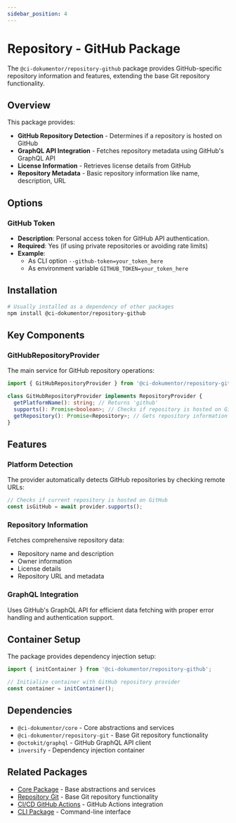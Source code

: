 ```yaml
---
sidebar_position: 4
---
```


# Repository - GitHub Package

The `@ci-dokumentor/repository-github` package provides GitHub-specific repository information and features, extending the base Git repository functionality.

## Overview

This package provides:

- **GitHub Repository Detection** - Determines if a repository is hosted on GitHub
- **GraphQL API Integration** - Fetches repository metadata using GitHub's GraphQL API
- **License Information** - Retrieves license details from GitHub
- **Repository Metadata** - Basic repository information like name, description, URL

## Options

### GitHub Token

- **Description**: Personal access token for GitHub API authentication.
- **Required**: Yes (if using private repositories or avoiding rate limits)
- **Example**:
  - As CLI option `--github-token=your_token_here`
  - As environment variable `GITHUB_TOKEN=your_token_here`

## Installation

```bash
# Usually installed as a dependency of other packages
npm install @ci-dokumentor/repository-github
```

## Key Components

### GitHubRepositoryProvider

The main service for GitHub repository operations:

```typescript
import { GitHubRepositoryProvider } from '@ci-dokumentor/repository-github';

class GitHubRepositoryProvider implements RepositoryProvider {
  getPlatformName(): string; // Returns 'github'
  supports(): Promise<boolean>; // Checks if repository is hosted on GitHub
  getRepository(): Promise<Repository>; // Gets repository information
}
```

## Features

### Platform Detection

The provider automatically detects GitHub repositories by checking remote URLs:

```typescript
// Checks if current repository is hosted on GitHub
const isGitHub = await provider.supports();
```

### Repository Information

Fetches comprehensive repository data:

- Repository name and description
- Owner information
- License details
- Repository URL and metadata

### GraphQL Integration

Uses GitHub's GraphQL API for efficient data fetching with proper error handling and authentication support.

## Container Setup

The package provides dependency injection setup:

```typescript
import { initContainer } from '@ci-dokumentor/repository-github';

// Initialize container with GitHub repository provider
const container = initContainer();
```

## Dependencies

- `@ci-dokumentor/core` - Core abstractions and services
- `@ci-dokumentor/repository-git` - Base Git repository functionality
- `@octokit/graphql` - GitHub GraphQL API client
- `inversify` - Dependency injection container

## Related Packages

- [Core Package](./core) - Base abstractions and services
- [Repository Git](./repository-git) - Base Git repository functionality
- [CI/CD GitHub Actions](./cicd-github-actions) - GitHub Actions integration
- [CLI Package](./cli) - Command-line interface
